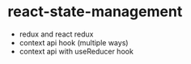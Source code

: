 # react-state-management

- redux and react redux
- context api hook (multiple ways)
- context api with useReducer hook
